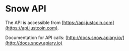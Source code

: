Snow API
=====

The API is accessible from [https://api.justcoin.com](https://api.justcoin.com).

Documentation for API calls: [http://docs.snow.apiary.io/](http://docs.snow.apiary.io)
